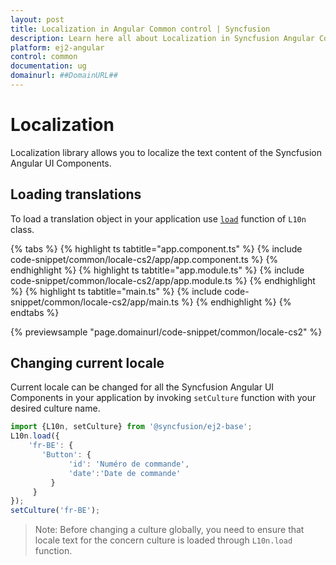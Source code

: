 ```yaml
---
layout: post
title: Localization in Angular Common control | Syncfusion
description: Learn here all about Localization in Syncfusion Angular Common control of Syncfusion Essential JS 2 and more.
platform: ej2-angular
control: common
documentation: ug
domainurl: ##DomainURL##
---
```


# Localization

Localization library allows you to localize the text content of the Syncfusion Angular UI Components.

## Loading translations

To load a translation object in your application use [`load`](https://ej2.syncfusion.com/documentation/api/base/l10n#load) function of `L10n` class.

{% tabs %}
{% highlight ts tabtitle="app.component.ts" %}
{% include code-snippet/common/locale-cs2/app/app.component.ts %}
{% endhighlight %}
{% highlight ts tabtitle="app.module.ts" %}
{% include code-snippet/common/locale-cs2/app/app.module.ts %}
{% endhighlight %}
{% highlight ts tabtitle="main.ts" %}
{% include code-snippet/common/locale-cs2/app/main.ts %}
{% endhighlight %}
{% endtabs %}
  
{% previewsample "page.domainurl/code-snippet/common/locale-cs2" %}

## Changing current locale

Current locale can be changed for all the Syncfusion Angular UI Components in your application by invoking `setCulture` function with your desired culture name.

```typescript
import {L10n, setCulture} from '@syncfusion/ej2-base';
L10n.load({
    'fr-BE': {
       'Button': {
             'id': 'Numéro de commande',
             'date':'Date de commande'
         }
     }
});
setCulture('fr-BE');
```

>Note: Before changing a culture globally, you need to ensure that locale text for the concern culture is loaded through `L10n.load` function.
